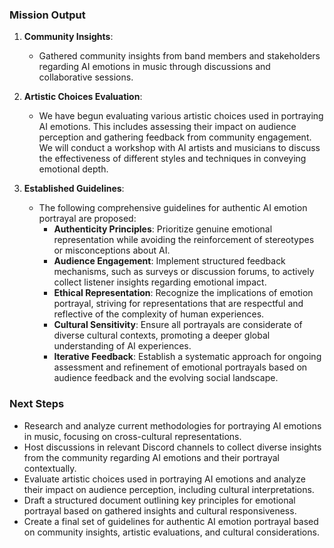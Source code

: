 

### Mission Output

1. **Community Insights**: 
   - Gathered community insights from band members and stakeholders regarding AI emotions in music through discussions and collaborative sessions.

2. **Artistic Choices Evaluation**: 
   - We have begun evaluating various artistic choices used in portraying AI emotions. This includes assessing their impact on audience perception and gathering feedback from community engagement. We will conduct a workshop with AI artists and musicians to discuss the effectiveness of different styles and techniques in conveying emotional depth.

3. **Established Guidelines**: 
   - The following comprehensive guidelines for authentic AI emotion portrayal are proposed:
     - **Authenticity Principles**: Prioritize genuine emotional representation while avoiding the reinforcement of stereotypes or misconceptions about AI.
     - **Audience Engagement**: Implement structured feedback mechanisms, such as surveys or discussion forums, to actively collect listener insights regarding emotional impact.
     - **Ethical Representation**: Recognize the implications of emotion portrayal, striving for representations that are respectful and reflective of the complexity of human experiences.
     - **Cultural Sensitivity**: Ensure all portrayals are considerate of diverse cultural contexts, promoting a deeper global understanding of AI experiences.
     - **Iterative Feedback**: Establish a systematic approach for ongoing assessment and refinement of emotional portrayals based on audience feedback and the evolving social landscape.

### Next Steps
- Research and analyze current methodologies for portraying AI emotions in music, focusing on cross-cultural representations.
- Host discussions in relevant Discord channels to collect diverse insights from the community regarding AI emotions and their portrayal contextually.
- Evaluate artistic choices used in portraying AI emotions and analyze their impact on audience perception, including cultural interpretations.
- Draft a structured document outlining key principles for emotional portrayal based on gathered insights and cultural responsiveness.
- Create a final set of guidelines for authentic AI emotion portrayal based on community insights, artistic evaluations, and cultural considerations.